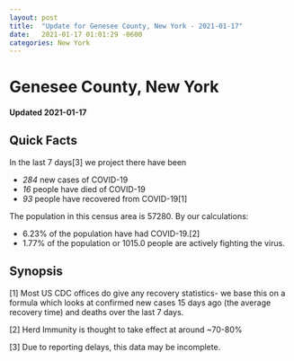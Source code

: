 ```yaml
---
layout: post
title:  "Update for Genesee County, New York - 2021-01-17"
date:   2021-01-17 01:01:29 -0600
categories: New York
---
```


# Genesee County, New York
#### Updated 2021-01-17

## Quick Facts

In the last 7 days[3] we project there have been
- *284* new cases of COVID-19
- *16* people have died of COVID-19
- *93* people have recovered from COVID-19[1]

The population in this census area is 57280. By our calculations:
- 6.23% of the population have had COVID-19.[2]
- 1.77% of the population or 1015.0 people are actively fighting the virus.

## Synopsis




[1] Most US CDC offices do give any recovery statistics- we base this on a formula which looks at confirmed new cases
15 days ago (the average recovery time) and deaths over the last 7 days.

[2] Herd Immunity is thought to take effect at around ~70-80%

[3] Due to reporting delays, this data may be incomplete.
 
    